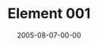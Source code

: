 ---
layout: message
category: message
series: "Elements"
title: "Element 001"
date: 2005-08-07-00-00
message_id: 108
audio: "http://s3.amazonaws.com/crossroads-media/media/legacy/mp3/Elements_01_08-07-05_Element_1.mp3"
audio-duration: "37:13"
explicit: "N"
---